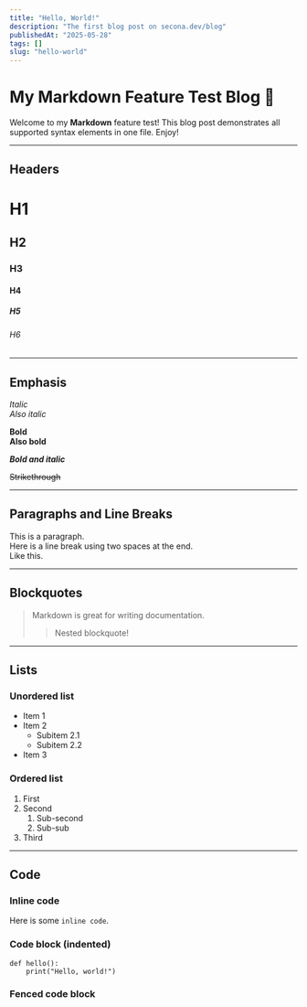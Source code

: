 ```yaml
---
title: "Hello, World!"
description: "The first blog post on secona.dev/blog"
publishedAt: "2025-05-28"
tags: []
slug: "hello-world"
---
```


# My Markdown Feature Test Blog 📝

Welcome to my **Markdown** feature test! This blog post demonstrates all supported syntax elements in one file. Enjoy!

---

## Headers

# H1
## H2
### H3
#### H4
##### H5
###### H6

---

## Emphasis

*Italic*  
_Also italic_  

**Bold**  
__Also bold__  

***Bold and italic***  

~~Strikethrough~~

---

## Paragraphs and Line Breaks

This is a paragraph.  
Here is a line break using two spaces at the end.  
Like this.

---

## Blockquotes

> Markdown is great for writing documentation.
>> Nested blockquote!

---

## Lists

### Unordered list

- Item 1
- Item 2
  - Subitem 2.1
  - Subitem 2.2
- Item 3

### Ordered list

1. First
2. Second
   1. Sub-second
   2. Sub-sub
3. Third

---

## Code

### Inline code

Here is some `inline code`.

### Code block (indented)

    def hello():
        print("Hello, world!")

### Fenced code block
